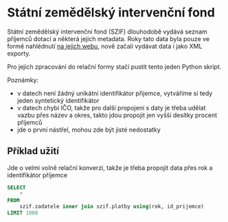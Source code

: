 # Státní zemědělský intervenční fond

Státní zemědělský intervenční fond (SZIF) dlouhodobě vydává seznam příjemců dotací a některá jejich metadata. Roky tato data byla pouze ve formě nahlédnutí [na jejich webu](https://www.szif.cz/irj/portal/szif/seznam-prijemcu-dotaci), nově začali vydávat data i jako XML exporty.

Pro jejich zpracování do relační formy stačí pustit tento jeden Python skript.

Poznámky:
- v datech není žádný unikátní identifikátor přijemce, vytváříme si tedy jeden syntetický identifikátor
- v datech chybí IČO, takže pro další propojení s daty je třeba udělat vazbu přes název a okres, takto jdou propojit jen vyšší desítky procent příjemců
- jde o první nástřel, mohou zde být jisté nedostatky

## Příklad užití

Jde o velmi volně relační konverzi, takže je třeba propojit data přes rok a identifikátor příjemce

```sql
SELECT
	*
FROM
	szif.zadatele inner join szif.platby using(rok, id_prijemce)
LIMIT 1000
```
